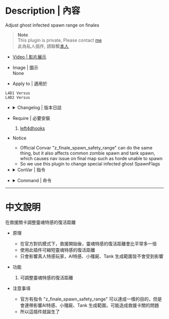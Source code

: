 # Description | 內容
Adjust ghost infected spawn range on finales

> __Note__ <br/>
This plugin is private, Please contact [me](https://github.com/fbef0102/Game-Private_Plugin#私人插件列表-private-plugins-list)<br/>
此為私人插件, 請聯繫[本人](https://github.com/fbef0102/Game-Private_Plugin#私人插件列表-private-plugins-list)

* [Video | 影片展示](https://youtu.be/sXjPd-sALGs)

* Image | 圖示
<br/>None

* Apply to | 適用於
```
L4D1 Versus
L4D2 Versus
```

* <details><summary>Changelog | 版本日誌</summary>

	* v1.0h 
	    * Request by Anzu
		* Individual plugin
		* Auto generate cfg

	* v0.0
	    * [From confoglcompmod in SirPlease/L4D2-Competitive-Rework](https://github.com/SirPlease/L4D2-Competitive-Rework/blob/master/addons/sourcemod/scripting/confoglcompmod/FinaleSpawn.sp)
</details>

* Require | 必要安裝
	1. [left4dhooks](https://forums.alliedmods.net/showthread.php?t=321696)

* Notice
	* Official Convar "z_finale_spawn_safety_range" can do the same thing, but it also affects common zombie spawn and tank spawn, which causes nav issue on final map such as horde unable to spawn
	* So we use this plugin to change special infected ghost SpawnFlags

* <details><summary>ConVar | 指令</summary>

	* cfg/sourcemod/l4d_ghost_FinaleSpawn.cfg
		```php
		// 0=Plugin off, 1=Plugin on.
		l4d_ghost_FinaleSpawn_enable "1"

		// Ghost infected spawn range on finals
		l4d_ghost_FinaleSpawn_range "200.0"
		```
</details>

* <details><summary>Command | 命令</summary>

	None
</details>

- - - -
# 中文說明
在救援關卡調整靈魂特感的復活距離

* 原理
	* 在官方對抗模式下，救援開始後，靈魂特感的復活距離會比平常多一倍
	* 使用此插件可縮短靈魂特感的復活距離
	* 只會影響真人特感玩家，AI特感、小殭屍、Tank 生成範圍皆不會受到影響

* 功能
	1. 可調整靈魂特感的復活距離

* 注意事項
	* 官方有指令 "z_finale_spawn_safety_range" 可以達成一樣的目的，但是會連帶影響AI特感、小殭屍、Tank 生成範圍，可能造成救援卡關的問題
	* 所以這插件就誕生了
